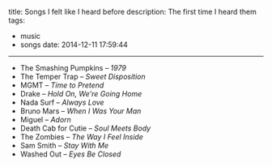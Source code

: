 title: Songs I felt like I heard before
description: The first time I heard them
tags:
  - music
  - songs
date: 2014-12-11 17:59:44
---

- The Smashing Pumpkins – *1979*
- The Temper Trap – *Sweet Disposition*
- MGMT – *Time to Pretend*
- Drake – *Hold On, We're Going Home*
- Nada Surf – *Always Love*
- Bruno Mars – *When I Was Your Man*
- Miguel – *Adorn*
- Death Cab for Cutie – *Soul Meets Body*
- The Zombies – *The Way I Feel Inside*
- Sam Smith – *Stay With Me*
- Washed Out – *Eyes Be Closed*
